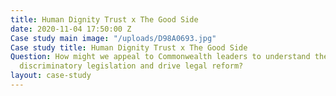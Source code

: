 ```yaml
---
title: Human Dignity Trust x The Good Side
date: 2020-11-04 17:50:00 Z
Case study main image: "/uploads/D98A0693.jpg"
Case study title: Human Dignity Trust x The Good Side
Question: How might we appeal to Commonwealth leaders to understand the impact of
  discriminatory legislation and drive legal reform?
layout: case-study
---
```


